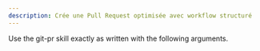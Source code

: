 ```yaml
---
description: Crée une Pull Request optimisée avec workflow structuré
---
```


Use the git-pr skill exactly as written with the following arguments.
